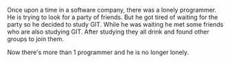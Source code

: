 Once upon a time in a software company, there was a lonely programmer. He is trying to look for 
a party of friends. But he got tired of waiting for the party so he decided to study GIT. While 
he was waiting he met some friends who are also studying GIT.  After studying they all drink 
and found other groups to join them.

Now there's more than 1 programmer and he is no longer lonely.
